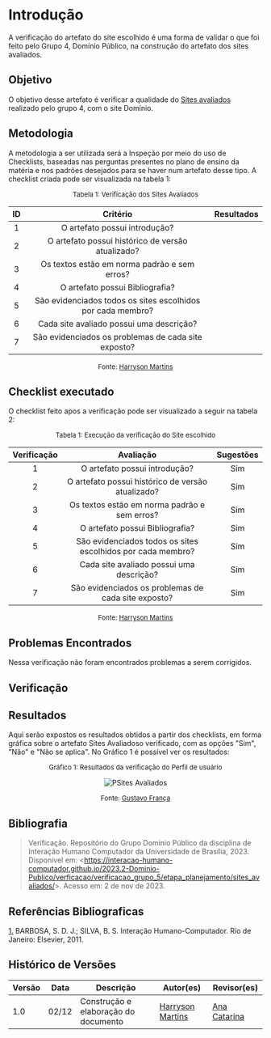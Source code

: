 # Introdução 

A verificação do artefato do site escolhido é uma forma de validar o que foi feito pelo Grupo 4, Domínio Público, na construção do artefato dos sites avaliados.

## Objetivo

O objetivo desse artefato é verificar a qualidade do [Sites avaliados](docs/planejamento/sites_avaliados.md) realizado pelo grupo 4, com o site Domínio.

## Metodologia

A metodologia a ser utilizada será a Inspeção por meio do uso de Checklists, baseadas nas perguntas presentes no plano de ensino da matéria e nos padrões desejados para se haver num artefato desse tipo. A checklist criada pode ser visualizada na tabela 1:

<center>

<font size="2"><p style="text-align: center">Tabela 1: Verificação dos Sites Avaliados</p></font>

| ID | Critério | Resultados |
|:--------:|:--------:|:--------:|
|1|O artefato possui introdução?|          |         
|2|O artefato possui histórico de versão atualizado?|          |          
|3|Os textos estão em norma padrão e sem erros?|          |          
|4|O artefato possui Bibliografia?|          |          
|5|São evidenciados todos os sites escolhidos por cada membro?||
|6|Cada site avaliado possui uma descrição?||
|7|São evidenciados os problemas de cada site exposto?||


<font size="2"><p style="text-align: center">Fonte: [Harryson Martins](https://github.com/harry-cmartin) </p></font>

</center>

## Checklist executado

O checklist feito apos a verificação pode ser visualizado a seguir na tabela 2:

<center>

<font size="2"><p style="text-align: center">Tabela 1: Execução da verificação do Site escolhido</p></font>

| Verificação | Avaliação | Sugestões |
|:--------:|:--------:|:--------:|
|1|O artefato possui introdução?| Sim      |         
|2|O artefato possui histórico de versão atualizado?|Sim       |          
|3|Os textos estão em norma padrão e sem erros?| Sim        |          
|4|O artefato possui Bibliografia?| Sim  |               
|5|São evidenciados todos os sites escolhidos por cada membro?| Sim |
|6|Cada site avaliado possui uma descrição?| Sim |
|7|São evidenciados os problemas de cada site exposto?|Sim  |


<font size="2"><p style="text-align: center">Fonte: [Harryson Martins](https://github.com/harry-cmartin) </p></font>

</center>


## Problemas Encontrados

Nessa verificação não foram encontrados problemas a serem corrigidos.

## Verificação

## Resultados 

Aqui serão expostos os resultados obtidos a partir dos checklists, em forma gráfica sobre o artefato Sites Avaliadoso verificado, com as opções "Sim", "Não" e "Não se aplica". No Gráfico 1 é possível ver os resultados:

<center>

<font size="2"><p style="text-align: center">Gráfico 1: Resultados da verificação do Perfil de usuário</p></font>

![PSites Avaliados](../../assets/verificacao/sitesAvaliados.jpg)

<font size="2"><p style="text-align: center">Fonte: [Gustavo França](https://github.com/gustavofbs)</p></font>

</center>

## Bibliografia 

> Verificação. Repositório do Grupo Domínio Público da disciplina de Interação Humano Computador da Universidade de Brasília, 2023. Disponível em: <<https://interacao-humano-computador.github.io/2023.2-Dominio-Publico/verficacao/verificacao_grupo_5/etapa_planejamento/sites_avaliados/>>. Acesso em: 2 de nov de 2023.

## Referências Bibliograficas

<a id="FRM3" href="#anchor_1">1.</a> BARBOSA, S. D. J.; SILVA, B. S. Interação Humano-Computador. Rio de Janeiro: Elsevier, 2011.

## Histórico de Versões


| Versão | Data       | Descrição                        | Autor(es)                                                                                  | Revisor(es)                                    |
| ------ | ---------- | -------------------------------- | ------------------------------------------------------------------------------------------ | ---------------------------------------------- |
| 1.0 | 02/12| Construção e elaboração do documento | [Harryson Martins](https://github.com/harry-cmartin) |[Ana Catarina](https://github.com/an4catarina)|